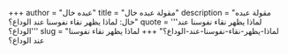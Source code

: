 +++
author = "عبده خال"
title = "مقولة عبده خال"
description = "مقولة عبده خال: لماذا يظهر نقاء نفوسنا عند الوداع؟"
quote = '''لماذا يظهر نقاء نفوسنا عند الوداع؟''' 
slug = "لماذا-يظهر-نقاء-نفوسنا-عند-الوداع؟"
+++
لماذا يظهر نقاء نفوسنا عند الوداع؟
